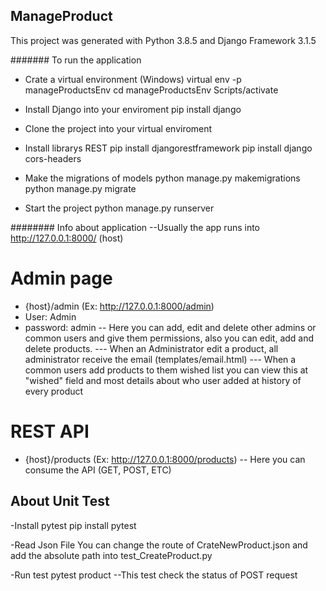 
## ManageProduct
This project was generated with Python 3.8.5 and Django Framework 3.1.5

####### To run the application

- Crate a virtual environment (Windows)
virtual env -p manageProductsEnv
cd manageProductsEnv
Scripts/activate

- Install Django into your enviroment
pip install django

- Clone the project into your virtual enviroment 

- Install librarys REST
pip install djangorestframework
pip install django cors-headers

- Make the migrations of models
python manage.py makemigrations
python manage.py migrate

- Start the project
python manage.py runserver

######## Info about application
--Usually the app runs into http://127.0.0.1:8000/ (host)

# Admin page
- {host}/admin (Ex: http://127.0.0.1:8000/admin)
- User: Admin
- password: admin
-- Here you can add, edit and delete other admins or common users and give them permissions, also you can edit, add and delete products.
--- When an Administrator edit a product, all administrator receive the email (templates/email.html) 
--- When a common users add products to them wished list you can view this at "wished" field and most details about who user added at history of every product

# REST API
- {host}/products (Ex: http://127.0.0.1:8000/products)
-- Here you can consume the API (GET, POST, ETC)

## About Unit Test
-Install pytest
pip install pytest

-Read Json File
You can change the route of CrateNewProduct.json and add the absolute path into test_CreateProduct.py

-Run test
pytest product
--This test check the status of POST request

